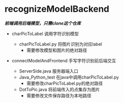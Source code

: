 # recognizeModelBackend
***前端调用后端模型，只需clone这个仓库***
- charPicToLabel 调用字符识别模型
  - charPicToLabel.py 将图片识别为对应label
    - 需要修改模型和图片的绝对路径

- connectModelAndFrontend 手写字符识别前后端交互
  - ServerSide.java 服务器端入口
  - Java_Python_test 在java中调用charPicToLabel.py
    - 需要修改charPicToLabel.py的绝对路径
  - DotToPic.java 将前端传入的点集存为图片
    - 需要修改文件保存路径为本地路径
